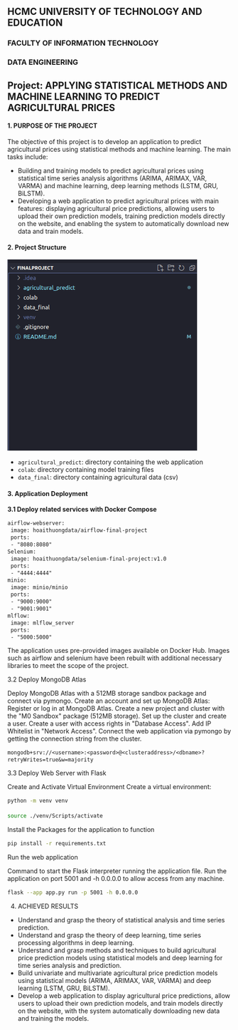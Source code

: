 ## HCMC UNIVERSITY OF TECHNOLOGY AND EDUCATION
### FACULTY OF INFORMATION TECHNOLOGY
### DATA ENGINEERING

## Project: APPLYING STATISTICAL METHODS AND MACHINE LEARNING TO PREDICT AGRICULTURAL PRICES

#### 1. PURPOSE OF THE PROJECT
The objective of this project is to develop an application to predict agricultural prices using statistical methods and machine learning. The main tasks include:
- Building and training models to predict agricultural prices using statistical time series analysis algorithms (ARIMA, ARIMAX, VAR, VARMA) and machine learning, deep learning methods (LSTM, GRU, BiLSTM).
- Developing a web application to predict agricultural prices with main features: displaying agricultural price predictions, allowing users to upload their own prediction models, training prediction models directly on the website, and enabling the system to automatically download new data and train models.

#### 2. Project Structure

![alt text](image.png)

- `agricultural_predict`: directory containing the web application
- `colab`: directory containing model training files
- `data_final`: directory containing agricultural data (csv)

#### 3. Application Deployment
**3.1 Deploy related services with Docker Compose**

```docker
airflow-webserver:
 image: hoaithuongdata/airflow-final-project
 ports:
 - "8080:8080"
Selenium:
 image: hoaithuongdata/selenium-final-project:v1.0
 ports:
 - "4444:4444"
minio:
 image: minio/minio
 ports:
 - "9000:9000"
 - "9001:9001"
mlflow:
 image: mlflow_server
 ports:
 - "5000:5000"
 ```

The application uses pre-provided images available on Docker Hub. Images such as airflow and selenium have been rebuilt with additional necessary libraries to meet the scope of the project.

3.2 Deploy MongoDB Atlas

Deploy MongoDB Atlas with a 512MB storage sandbox package and connect via pymongo. Create an account and set up MongoDB Atlas: Register or log in at MongoDB Atlas. Create a new project and cluster with the "M0 Sandbox" package (512MB storage). Set up the cluster and create a user. Create a user with access rights in "Database Access". Add IP Whitelist in "Network Access". Connect the web application via pymongo by getting the connection string from the cluster.
```
mongodb+srv://<username>:<password>@<clusteraddress>/<dbname>?retryWrites=true&w=majority
```

3.3 Deploy Web Server with Flask

Create and Activate Virtual Environment
Create a virtual environment:

```sh
python -m venv venv

source ./venv/Scripts/activate
```

Install the Packages for the application to function
```sh
pip install -r requirements.txt
```

Run the web application

Command to start the Flask interpreter running the application file. Run the application on port 5001 and -h 0.0.0.0 to allow access from any machine.

``` sh
flask --app app.py run -p 5001 -h 0.0.0.0
```

4. ACHIEVED RESULTS
- Understand and grasp the theory of statistical analysis and time series prediction.
- Understand and grasp the theory of deep learning, time series processing algorithms in deep learning.
- Understand and grasp methods and techniques to build agricultural price prediction models using statistical models and deep learning for time series analysis and prediction.
- Build univariate and multivariate agricultural price prediction models using statistical models (ARIMA, ARIMAX, VAR, VARMA) and deep learning (LSTM, GRU, BiLSTM).
- Develop a web application to display agricultural price predictions, allow users to upload their own prediction models, and train models directly on the website, with the system automatically downloading new data and training the models.